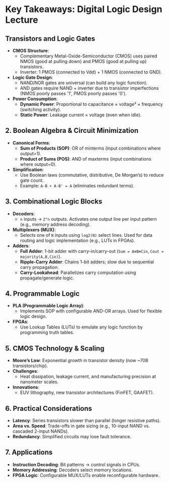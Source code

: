 # Key Takeaways: Digital Logic Design Lecture

## Transistors and Logic Gates
   - **CMOS Structure**: 
     - Complementary Metal-Oxide-Semiconductor (CMOS) uses paired NMOS (good at pulling down) and PMOS (good at pulling up) transistors.
     - Inverter: 1 PMOS (connected to Vdd) + 1 NMOS (connected to GND).
   - **Logic Gate Design**:
     - NAND/NOR gates are universal (can build any logic function).
     - AND gates require NAND + inverter due to transistor imperfections (NMOS poorly passes '1', PMOS poorly passes '0').
   - **Power Consumption**:
     - **Dynamic Power**: Proportional to capacitance × voltage² × frequency (switching activity).
     - **Static Power**: Leakage current × voltage (even when idle).

## 2. Boolean Algebra & Circuit Minimization
   - **Canonical Forms**:
     - **Sum of Products (SOP)**: OR of minterms (input combinations where output=1).
     - **Product of Sums (POS)**: AND of maxterms (input combinations where output=0).
   - **Simplification**:
     - Use Boolean laws (commutative, distributive, De Morgan’s) to reduce gate count.
     - Example: `A·B + A·B' = A` (eliminates redundant terms).

## 3. Combinational Logic Blocks
   - **Decoders**:
     - `n` inputs → `2^n` outputs. Activates one output line per input pattern (e.g., memory address decoding).
   - **Multiplexers (MUX)**:
     - Selects one of `N` inputs using `log2(N)` select lines. Used for data routing and logic implementation (e.g., LUTs in FPGAs).
   - **Adders**:
     - **Full Adder**: 1-bit adder with carry-in/carry-out (`Sum = A⊕B⊕Cin`, `Cout = majority(A,B,Cin)`).
     - **Ripple-Carry Adder**: Chains 1-bit adders; slow due to sequential carry propagation.
     - **Carry-Lookahead**: Parallelizes carry computation using propagate/generate logic.

## 4. **Programmable Logic**
   - **PLA (Programmable Logic Array)**:
     - Implements SOP with configurable AND-OR arrays. Used for flexible logic design.
   - **FPGAs**:
     - Use Lookup Tables (LUTs) to emulate any logic function by programming truth tables.

## 5. CMOS Technology & Scaling
   - **Moore’s Law**: Exponential growth in transistor density (now ~70B transistors/chip).
   - **Challenges**:
     - Heat dissipation, leakage current, and manufacturing precision at nanometer scales.
   - **Innovations**:
     - EUV lithography, new transistor architectures (FinFET, GAAFET).

## 6. Practical Considerations
   - **Latency**: Series transistors slower than parallel (longer resistive paths).
   - **Area vs. Speed**: Trade-offs in gate sizing (e.g., 10-input NAND vs. cascaded 2-input NANDs).
   - **Redundancy**: Simplified circuits may lose fault tolerance.

## 7. Applications
   - **Instruction Decoding**: Bit patterns → control signals in CPUs.
   - **Memory Addressing**: Decoders select memory locations.
   - **FPGA Logic**: Configurable MUX/LUTs enable reconfigurable hardware.
